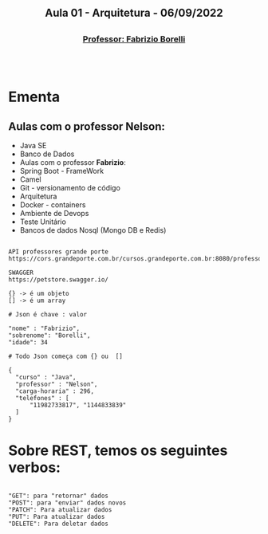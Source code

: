 <h2 align = "center" >Aula 01  - Arquitetura - 06/09/2022<h2>

<h3 align = "center" ><a href="https://github.com/ffborelli/">Professor: Fabrizio Borelli</a></h3>
</br></br>


# Ementa
## Aulas com o professor **Nelson**:
- Java SE
- Banco de Dados
- Aulas com o professor **Fabrizio**:
- Spring Boot - FrameWork
- Camel
- Git - versionamento de código
- Arquitetura
- Docker - containers
- Ambiente de Devops
- Teste Unitário
- Bancos de dados Nosql (Mongo DB e Redis)

```

API professores grande porte
https://cors.grandeporte.com.br/cursos.grandeporte.com.br:8080/professores

SWAGGER
https://petstore.swagger.io/

{} -> é um objeto
[] -> é um array

# Json é chave : valor

"nome" : "Fabrizio",
"sobrenome": "Borelli",
"idade": 34

# Todo Json começa com {} ou  []

{
  "curso" : "Java",
  "professor" : "Nelson", 
  "carga-horaria" : 296,
  "telefones" : [
      "11982733817", "1144833839"
  ]
}

```

# Sobre REST, temos os seguintes verbos:

```

"GET": para "retornar" dados
"POST": para "enviar" dados novos
"PATCH": Para atualizar dados
"PUT": Para atualizar dados
"DELETE": Para deletar dados


```